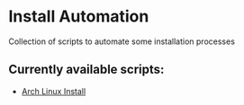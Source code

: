 # Install Automation
Collection of scripts to automate some installation processes

## Currently available scripts:
- [Arch Linux Install](arch-linux/install.sh)
